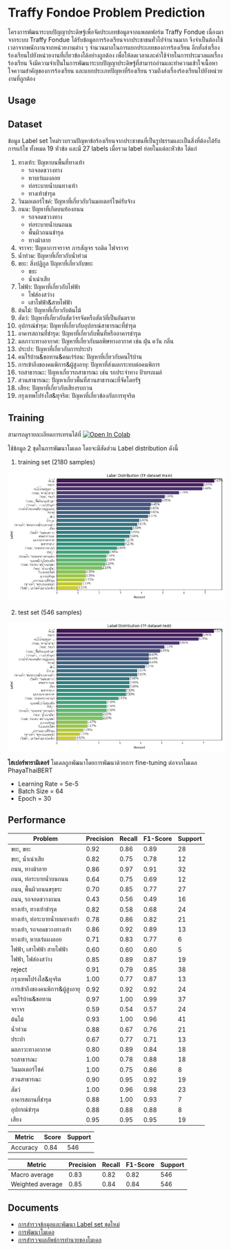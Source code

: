 # Traffy Fondoe Problem Prediction
โครงการพัฒนาระบบปัญญาประดิษฐ์เพื่อจัดประเภทข้อมูลจากแพลตฟอร์ม Traffy Fondue เนื่องมาจากระบบ Traffy Fondue ได้รับข้อมูลการร้องเรียนจากประชาชนทั่วไปจำนวนมาก จึงจำเป็นต้องใช้เวลาจากพนักงานจากหน่วยงานต่าง ๆ จำนวนมากในการแยกประเภทของการร้องเรียน อีกทั้งส่งเรื่องร้องเรียนไปยังหน่วยงานที่เกี่ยวข้องได้อย่างถูกต้อง เพื่อให้ลดเวลาและค่าใช้จ่ายในการประมวลผลเรื่องร้องเรียน จึงมีความจำเป็นในการพัฒนาระบบปัญญาประดิษฐ์ที่สามารถอ่านและทำความเข้าใจเนื้อหา ใจความสำคัญของการร้องเรียน และแยกประเภทปัญหาที่ร้องเรียน รวมถึงส่งเรื่องร้องเรียนไปยังหน่วยงานที่ถูกต้อง

## Usage

## Dataset
ข้อมูล Label set ใหม่รวบรวมปัญหาข้อร้องเรียนจากประชาชนที่เป็นรูปธรรมและเป็นสิ่งที่ต้องได้รับการแก้ไข ทั้งหมด 19 หัวข้อ และมี 27 labels เมื่อรวม label ย่อยในแต่ละหัวข้อ ได้แก่

1. ทางเท้า: ปัญหาบนพื้นที่ทางเท้า
      - รถจอดขวางทาง
      - หาบเร่แผงลอย
      - ท่อระบายน้ำบนทางเท้า
      - ทางเท้าชำรุด
2. วินมอเตอร์ไซค์: ปัญหาที่เกี่ยวกับวินมอเตอร์ไซค์รับจ้าง
3. ถนน: ปัญหาที่เกิดบนท้องถนน
      - รถจอดขวางทาง
      - ท่อระบายน้ำบนถนน
      - พื้นผิวถนนชำรุด
      - ทางม้าลาย
4. จราจร: ปัญหาการจราจร การสัญจร รถติด ไฟจราจร
5. น้ำท่วม: ปัญหาที่เกี่ยวกับน้ำท่วม
6. ขยะ: สิ่งปฏิกูล ปัญหาที่เกี่ยวกับขยะ
      - ขยะ
      - น้ำเน่าเสีย
7. ไฟฟ้า: ปัญหาที่เกี่ยวกับไฟฟ้า
      - ไฟส่องสว่าง
      - เสาไฟฟ้า&สายไฟฟ้า
8. ต้นไม้: ปัญหาที่เกี่ยวกับต้นไม้
9. สัตว์: ปัญหาที่เกี่ยวกับสัตว์จรจัดหรือสัตว์ที่เป็นอันตราย
10. อุปกรณ์ชำรุด: ปัญหาที่เกี่ยวกับอุปกรณ์สาธารณะที่ชำรุด
11. อาคารสถานที่ชำรุด: ปัญหาที่เกี่ยวกับพื้นที่หรืออาคารชำรุด
12. มลภาวะทางอากาศ: ปัญหาที่เกี่ยวกับมลพิษทางอากาศ เช่น ฝุ่น ควัน กลิ่น
13. ประปา: ปัญหาที่เกี่ยวกับการประปา
14. คนไร้บ้าน&ขอทาน&คนเร่ร่อน: ปัญหาที่เกี่ยวกับคนไร้บ้าน
15. การเข้าถึงของคนพิการ&ผู้สูงอายุ: ปัญหาที่ส่งผลกระทบต่อคนพิการ
16. รถสาธารณะ: ปัญหาเกี่ยวรถสาธารณะ เช่น รถประจำทาง ป้ายรถเมล์ 
17. สวนสาธารณะ: ปัญหาเกี่ยวพื้นที่สวนสาธารณะที่จัดโดยรัฐ
18. เสียง: ปัญหาที่เกี่ยวกับเสียงรบกวน
19. กรุงเทพโปร่งใส&ทุจริต: ปัญหาที่เกี่ยวข้องกับการทุจริต


## Training

สามารถดูรายละเอียดการเทรนได้ที่ [![Open In Colab](https://colab.research.google.com/assets/colab-badge.svg)](https://colab.research.google.com/drive/1cqy5l88SqkMD6hE2N3Ci68CRjcFATyuc?usp=sharing)

ใช้ข้อมูล 2 ชุดในการพัฒนาโมเดล โดยจะมีสัดส่วน Label distribution ดังนี้
1. training set (2180 samples)

![train-data](images/train-data-tf.png)

2. test set (546 samples)

![test-data](images/test-data-tf.png)


**ไฮเปอร์พารามิเตอร์** โมเดลถูกพัฒนาโดยการพัฒนาด้วยการ fine-tuning ต่อจากโมเดล PhayaThaiBERT

- Learning Rate = 5e-5
- Batch Size = 64
- Epoch = 30





## Performance

| Problem                                   | Precision | Recall | F1-Score | Support |
|-------------------------------------------|-----------|--------|----------|---------|
| ขยะ, ขยะ                                | 0.92      | 0.86   | 0.89     | 28      |
| ขยะ, น้ำเน่าเสีย                          | 0.82      | 0.75   | 0.78     | 12      |
| ถนน, ทางม้าลาย                            | 0.86      | 0.97   | 0.91     | 32      |
| ถนน, ท่อระบายน้ำบนถนน                    | 0.64      | 0.75   | 0.69     | 12      |
| ถนน, พื้นผิวถนนขรุขระ                     | 0.70      | 0.85   | 0.77     | 27      |
| ถนน, รถจอดขวางถนน                        | 0.43      | 0.56   | 0.49     | 16      |
| ทางเท้า, ทางเท้าชำรุด                    | 0.82      | 0.58   | 0.68     | 24      |
| ทางเท้า, ท่อระบายน้ำบนทางเท้า             | 0.78      | 0.86   | 0.82     | 21      |
| ทางเท้า, รถจอดขวางทางเท้า                | 0.86      | 0.92   | 0.89     | 13      |
| ทางเท้า, หาบเร่แผงลอย                     | 0.71      | 0.83   | 0.77     | 6       |
| ไฟฟ้า, เสาไฟฟ้า สายไฟฟ้า                | 0.60      | 0.60   | 0.60     | 5       |
| ไฟฟ้า, ไฟส่องสว่าง                         | 0.85      | 0.89   | 0.87     | 19      |
| reject                                    | 0.91      | 0.79   | 0.85     | 38      |
| กรุงเทพโปร่งใส&ทุจริต                    | 1.00      | 0.77   | 0.87     | 13      |
| การเข้าถึงของคนพิการ&ผู้สูงอายุ           | 0.92      | 0.92   | 0.92     | 24      |
| คนไร้บ้าน&ขอทาน                           | 0.97      | 1.00   | 0.99     | 37      |
| จราจร                                     | 0.59      | 0.54   | 0.57     | 24      |
| ต้นไม้                                    | 0.93      | 1.00   | 0.96     | 41      |
| น้ำท่วม                                    | 0.88      | 0.67   | 0.76     | 21      |
| ประปา                                     | 0.67      | 0.77   | 0.71     | 13      |
| มลภาวะทางอากาศ                             | 0.80      | 0.89   | 0.84     | 18      |
| รถสาธารณะ                                | 1.00      | 0.78   | 0.88     | 18      |
| วินมอเตอร์ไซค์                           | 1.00      | 0.75   | 0.86     | 8       |
| สวนสาธารณะ                               | 0.90      | 0.95   | 0.92     | 19      |
| สัตว์                        | 1.00      | 0.96   | 0.98     | 23      |
| อาคารสถานที่ชำรุด                          | 0.88      | 1.00   | 0.93     | 7       |
| อุปกรณ์ชำรุด                              | 0.88      | 0.88   | 0.88     | 8       |
| เสียง                                      | 0.95      | 0.95   | 0.95     | 19      |




| Metric     | Score | Support |
|------------|-------|---------|
| Accuracy   | 0.84  | 546     |



| Metric           | Precision | Recall | F1-Score | Support |
|------------------|-----------|--------|----------|---------|
| Macro average    | 0.83      | 0.82   | 0.82     | 546     |
| Weighted average | 0.85      | 0.84   | 0.84     | 546     |

## Documents
- [การสำรวจข้อมูลและพัฒนา Label set ชุดใหม่](https://docs.google.com/document/d/1o27SsNB1KpbJppvI2Omer31JROP1NCd8uJEHhib733w/edit?usp=sharing)
- [การพัฒนาโมเดล](https://docs.google.com/presentation/d/1P6TwINctPfIn8zk4GRWHMajU6CzTrvw7p0rLeFlb61s/edit?usp=sharing)
- [การสำรวจผลลัพธ์การทำนายของโมเดล](https://docs.google.com/presentation/d/1byKt4aRcahqClmertx-zheCdlYXPl7WCHUE5VLwq_5U/edit?usp=sharing) 


